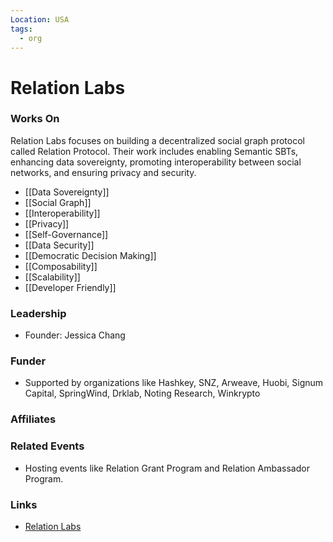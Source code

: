 ```yaml
---
Location: USA
tags:
  - org
---
```

# Relation Labs

### Works On
Relation Labs focuses on building a decentralized social graph protocol called Relation Protocol. Their work includes enabling Semantic SBTs, enhancing data sovereignty, promoting interoperability between social networks, and ensuring privacy and security.

- [[Data Sovereignty]]
- [[Social Graph]]
- [[Interoperability]]
- [[Privacy]]
- [[Self-Governance]]
- [[Data Security]]
- [[Democratic Decision Making]]
- [[Composability]]
- [[Scalability]]
- [[Developer Friendly]]

### Leadership
- Founder: Jessica Chang

### Funder
- Supported by organizations like Hashkey, SNZ, Arweave, Huobi, Signum Capital, SpringWind, Drklab, Noting Research, Winkrypto

### Affiliates

### Related Events
- Hosting events like Relation Grant Program and Relation Ambassador Program.

### Links
- [Relation Labs](https://www.relationlabs.ai/home)
